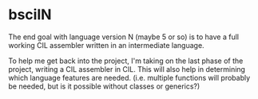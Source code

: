 # bscilN

The end goal with language version N (maybe 5 or so) is to have a full working CIL assembler written in an intermediate language.

To help me get back into the project, I'm taking on the last phase of the project, writing a CIL assembler in CIL. This will also help in determining which language features are needed. (i.e. multiple functions will probably be needed, but is it possible without classes or generics?)
